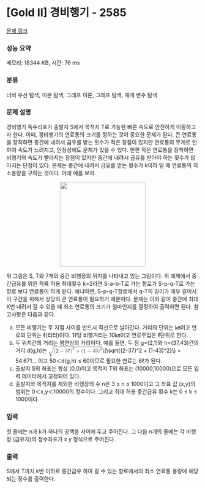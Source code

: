 # [Gold II] 경비행기 - 2585 

[문제 링크](https://www.acmicpc.net/problem/2585) 

### 성능 요약

메모리: 18344 KB, 시간: 76 ms

### 분류

너비 우선 탐색, 이분 탐색, 그래프 이론, 그래프 탐색, 매개 변수 탐색

### 문제 설명

<p>경비행기 독수리호가 출발지 S에서 목적지 T로 가능한 빠른 속도로 안전하게 이동하고자 한다. 이때, 경비행기의 연료통의 크기를 정하는 것이 중요한 문제가 된다. 큰 연료통을 장착하면 중간에 내려서 급유를 받는 횟수가 적은 장점이 있지만 연료통의 무게로 인하여 속도가 느려지고, 안정성에도 문제가 있을 수 있다. 한편 작은 연료통을 장착하면 비행기의 속도가 빨라지는 장점이 있지만 중간에 내려서 급유를 받아야 하는 횟수가 많아지는 단점이 있다. 문제는 중간에 내려서 급유를 받는 횟수가 k이하 일 때 연료통의 최소용량을 구하는 것이다. 아래 예를 보자.</p>

<p style="text-align: center;"><img alt="" src="https://upload.acmicpc.net/74546cce-0762-4546-b2b9-aee04a54f1f2/-/preview/" style="width: 224px; height: 220px;"></p>

<p>위 그림은 S, T와 7개의 중간 비행장의 위치를 나타내고 있는 그림이다. 위 예제에서 중간급유를 위한 착륙 허용 최대횟수 k=2라면 S-a-b-T로 가는 항로가 S-p-q-T로 가는 항로 보다 연료통이 작게 된다. 왜냐하면, S-p-q-T항로에서 q-T의 길이가 매우 길어서 이 구간을 위해서 상당히 큰 연료통이 필요하기 때문이다. 문제는 이와 같이 중간에 최대 K번 내려서 갈 수 있을 때 최소 연료통의 크기가 얼마인지를 결정하여 출력하면 된다. 참고사항은 다음과 같다.</p>

<ol style="list-style-type:lower-alpha">
	<li>모든 비행기는 두 지점 사이를 반드시 직선으로 날아간다. 거리의 단위는 ㎞이고 연료의 단위는 ℓ(리터)이다. 1ℓ당 비행거리는 10㎞이고 연료주입은 ℓ단위로 한다.</li>
	<li>두 위치간의 거리는 평면상의 거리이다. 예를 들면, 두 점 g=(2,1)와 h=(37,43)간의 거리 d(g,h)는 <mjx-container class="MathJax" jax="CHTML" style="font-size: 99.9%; position: relative;"><mjx-math class="MJX-TEX" aria-hidden="true"><mjx-msqrt><mjx-sqrt><mjx-surd><mjx-mo class="mjx-sop"><mjx-c class="mjx-c221A TEX-S1"></mjx-c></mjx-mo></mjx-surd><mjx-box style="padding-top: 0.103em;"><mjx-mo class="mjx-n"><mjx-c class="mjx-c28"></mjx-c></mjx-mo><mjx-mn class="mjx-n"><mjx-c class="mjx-c32"></mjx-c></mjx-mn><mjx-mo class="mjx-n" space="3"><mjx-c class="mjx-c2212"></mjx-c></mjx-mo><mjx-mn class="mjx-n" space="3"><mjx-c class="mjx-c33"></mjx-c><mjx-c class="mjx-c37"></mjx-c></mjx-mn><mjx-msup><mjx-mo class="mjx-n"><mjx-c class="mjx-c29"></mjx-c></mjx-mo><mjx-script style="vertical-align: 0.289em;"><mjx-mn class="mjx-n" size="s"><mjx-c class="mjx-c32"></mjx-c></mjx-mn></mjx-script></mjx-msup><mjx-mo class="mjx-n" space="3"><mjx-c class="mjx-c2B"></mjx-c></mjx-mo><mjx-mo class="mjx-n" space="3"><mjx-c class="mjx-c28"></mjx-c></mjx-mo><mjx-mn class="mjx-n"><mjx-c class="mjx-c31"></mjx-c></mjx-mn><mjx-mo class="mjx-n" space="3"><mjx-c class="mjx-c2212"></mjx-c></mjx-mo><mjx-mn class="mjx-n" space="3"><mjx-c class="mjx-c34"></mjx-c><mjx-c class="mjx-c33"></mjx-c></mjx-mn><mjx-msup><mjx-mo class="mjx-n"><mjx-c class="mjx-c29"></mjx-c></mjx-mo><mjx-script style="vertical-align: 0.289em;"><mjx-mn class="mjx-n" size="s"><mjx-c class="mjx-c32"></mjx-c></mjx-mn></mjx-script></mjx-msup></mjx-box></mjx-sqrt></mjx-msqrt></mjx-math><mjx-assistive-mml unselectable="on" display="inline"><math xmlns="http://www.w3.org/1998/Math/MathML"><msqrt><mo stretchy="false">(</mo><mn>2</mn><mo>−</mo><mn>37</mn><msup><mo stretchy="false">)</mo><mn>2</mn></msup><mo>+</mo><mo stretchy="false">(</mo><mn>1</mn><mo>−</mo><mn>43</mn><msup><mo stretchy="false">)</mo><mn>2</mn></msup></msqrt></math></mjx-assistive-mml><span aria-hidden="true" class="no-mathjax mjx-copytext">\(\sqrt{(2-37)^2 + (1-43)^2}\)</span></mjx-container> = 54.671... 이고 50＜d(g,h) ≤ 60이므로 필요한 연료는 6ℓ가 된다.</li>
	<li>출발지 S의 좌표는 항상 (0,0)이고 목적지 T의 좌표는 (10000,10000)으로 모든 입력 데이터에서 고정되어 있다.</li>
	<li>출발지와 목적지를 제외한 비행장의 수 n은 3 ≤ n ≤ 1000이고 그 좌표 값 (x,y)의 범위는 0＜x,y＜10000의 정수이다. 그리고 최대 허용 중간급유 횟수 k는 0 ≤ k ≤ 1000이다.</li>
</ol>

### 입력 

 <p>첫 줄에는 n과 k가 하나의 공백을 사이에 두고 주어진다. 그 다음 n개의 줄에는 각 비행장 (급유지)의 정수좌표가 x y 형식으로 주어진다.</p>

### 출력 

 <p>S에서 T까지 k번 이하로 중간급유 하여 갈 수 있는 항로에서의 최소 연료통 용량에 해당되는 정수를 출력한다.</p>

